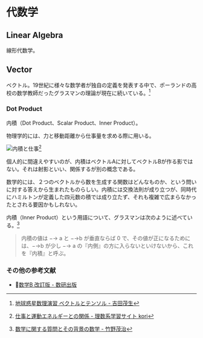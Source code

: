 # 代数学

## Linear Algebra

線形代数学。

## Vector

ベクトル。19世紀に様々な数学者が独自の定義を発表する中で、ポーランドの高校の数学教師だったグラスマンの理論が現在に続いている。[^vector]

[^vector]: [地球惑星数理演習 ベクトルとテンソル - 吉田茂生](https://www.zotero.org/groups/4682218/hiroga-scholar/collections/MA5LXYUI/items/2D27XYT8/item-details)

### Dot Product

内積（Dot Product、Scalar Product、Inner Product）。

物理学的には、力と移動距離から仕事量を求める際に用いる。

![内積と仕事](https://physkorimath.xyz/wp-content/uploads/2020/03/div0sig.jpg)[^dot-products-and-work]

[^dot-products-and-work]: [仕事と運動エネルギーとの関係 - 理数系学習サイト kori](https://physkorimath.xyz/w/)

個人的に間違えやすいのが、内積はベクトルAに対してベクトルBが作る影ではない。それは射影といい、関係するが別の概念である。

数学的には、２つのベクトルから数を生成する関数はどんなものか、という問いに対する答えから生まれたものらしい。内積には交換法則が成り立つが、同時代にハミルトンが定義した四元数の積では成り立たず、それも複雑で広まらなかったとされる要因かもしれない。

内積（Inner Product）という用語について、グラスマンは次のように述べている。[^grassmann]

[^grassmann]: [数学に関する質問とその背景の数学 - 竹野茂治](https://www.zotero.org/groups/4682218/hiroga-scholar/collections/MA5LXYUI/items/QPBQHP69/item-details)

> 内積の値は −→ a と −→b が垂直ならば 0 で、その値が正になるためには、−→b が少し −→ a の『内側』の方に入らないといけないから、これを『内積』と呼ぶ。

### その他の参考文献

- 🔐[数学B 改訂版 - 数研出版](https://www.zotero.org/groups/4682340/hiroga-books/items/8ZRH3IKI/item-details)
